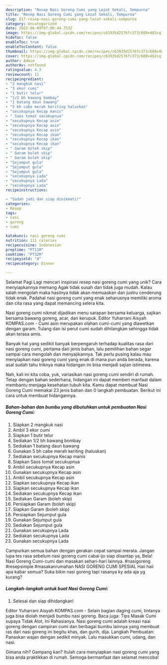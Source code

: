 ```yaml
---
description: "Resep Nasi Goreng Cumi yang Lezat Sekali, Sempurna"
title: "Resep Nasi Goreng Cumi yang Lezat Sekali, Sempurna"
slug: 817-resep-nasi-goreng-cumi-yang-lezat-sekali-sempurna
category: Uncategorized
date: 2022-06-09T07:06:44.753Z
image: https://img-global.cpcdn.com/recipes/c63935d2576fc373/680x482cq70/nasi-goreng-cumi-foto-resep-utama.jpg
hideToc: false
enableToc: true
enableTocContent: false
thumbnail: https://img-global.cpcdn.com/recipes/c63935d2576fc373/680x482cq70/nasi-goreng-cumi-foto-resep-utama.jpg
cover: https://img-global.cpcdn.com/recipes/c63935d2576fc373/680x482cq70/nasi-goreng-cumi-foto-resep-utama.jpg
author: Admin
authorAv: notfound
ratingvalue: 4.3
reviewcount: 11
recipeingredient:
- "2 mangkuk nasi"
- "3 ekor cumi"
- "1 butir telur"
- "1/2 bh bawang bombay"
- "1 batang daun bawang"
- "5 bh cabe merah keriting haluskan"
- "secukupnya Kecap manis"
- " Saos tomat secukupnua"
- "secukupnya Kecap asin"
- "secukupnya Kecap asin"
- "secukupnya Kecap asin"
- "secukupnya Kecap ikan"
- "secukupnya Kecap ikan"
- "secukupnya Kecap ikan"
- " Garam boleh skip"
- " Garam boleh skip"
- " Garam boleh skip"
- "Sejumput gula"
- "Sejumput gula"
- "Sejumput gula"
- "secukupnya Lada"
- "secukupnya Lada"
- "secukupnya Lada"
recipeinstructions:

- "Sudah jadi dan siap dinikmati!"
categories:
- Resep
tags:
- nasi
- goreng
- cumi

katakunci: nasi goreng cumi 
nutrition: 111 calories
recipecuisine: Indonesian
preptime: "PT11M"
cooktime: "PT32M"
recipeyield: "4"
recipecategory: Dinner

---
```



Selamat Pagi Lagi mencari inspirasi resep nasi goreng cumi yang unik? Cara menyiapkannya memang Agak tidak susah dan tidak juga mudah. Kalau salah mengolah maka hasilnya tidak akan memuaskan dan justru cenderung tidak enak. Padahal nasi goreng cumi yang enak seharusnya memiliki aroma dan cita rasa yang dapat memancing selera kita.


Nasi goreng cumi nikmat dijadikan menu sarapan bersama keluarga, sajikan bersama bawang goreng, acar, dan kerupuk. Editor Yuharrani Aisyah KOMPAS.com - Cumi asin merupakan olahan cumi-cumi yang diawetkan dengan garam. Tulang dan isi perut cumi sudah dihilangkan sehingga tidak akan terasa amis.

Banyak hal yang sedikit banyak berpengaruh terhadap kualitas rasa dari nasi goreng cumi, pertama dari jenis bahan, lalu pemilihan bahan segar sampai cara mengolah dan menyajikannya. Tak perlu pusing kalau mau menyiapkan nasi goreng cumi yang enak di mana pun anda berada, karena asal sudah tahu triknya maka hidangan ini bisa menjadi sajian istimewa.


Nah, kali ini kita coba, yuk, variasikan nasi goreng cumi sendiri di rumah. Tetap dengan bahan sederhana, hidangan ini dapat memberi manfaat dalam membantu menjaga kesehatan tubuh kita. Kamu dapat membuat Nasi Goreng Cumi memakai 23 jenis bahan dan 0 langkah pembuatan. Berikut ini cara untuk membuat hidangannya.

<!--inarticleads1-->

##### Bahan-bahan dan bumbu yang dibutuhkan untuk pembuatan Nasi Goreng Cumi:

1. Siapkan 2 mangkuk nasi
1. Ambil 3 ekor cumi
1. Siapkan 1 butir telur
1. Sediakan 1/2 bh bawang bombay
1. Sediakan 1 batang daun bawang
1. Gunakan 5 bh cabe merah keriting (haluskan)
1. Sediakan secukupnya Kecap manis
1. Siapkan  Saos tomat secukupnua
1. Ambil secukupnya Kecap asin
1. Gunakan secukupnya Kecap asin
1. Ambil secukupnya Kecap asin
1. Siapkan secukupnya Kecap ikan
1. Siapkan secukupnya Kecap ikan
1. Sediakan secukupnya Kecap ikan
1. Sediakan  Garam (boleh skip)
1. Persiapkan  Garam (boleh skip)
1. Siapkan  Garam (boleh skip)
1. Persiapkan Sejumput gula
1. Gunakan Sejumput gula
1. Sediakan Sejumput gula
1. Gunakan secukupnya Lada
1. Sediakan secukupnya Lada
1. Gunakan secukupnya Lada


Campurkan semua bahan dengan gerakan cepat sampai merata‌. Jangan lupa tes rasa sebelum nasi goreng cumi cabai ijo siap disantap ya, Bela! Nasi Goreng Cumi-cumi dan masakan sehari-hari lainnya. #nasigoreng #resepsimple #masakanrumahan NASI GORENG CUMI SPESIAL Haii haii apa kabar semua? Suka bikin nasi goreng tapi rasanya ky ada aja yg kurang? 

<!--inarticleads2-->

##### Langkah-langkah untuk buat Nasi Goreng Cumi:


1. Selesai dan siap dihidangkan!

Editor Yuharrani Aisyah KOMPAS.com - Selain bagian daging cumi, tintanya juga bisa diolah menjadi bumbu nasi goreng. Baca juga: Tips Masak Cumi supaya Tidak Alot, Ini Rahasianya. Nasi goreng cumi adalah kreasi naai goreng dengan campiran cumi dan berbagai bumbu lainnya yang membuat ras dari nasi goreng ini begitu khas, dan gurih, dija. Langkah Pembuatan: Panaskan wajan dengan sedikit minyak. Lalu masukkan cumi, udang, dan nasi. 

Gimana nih? Gampang kan? Itulah cara menyiapkan nasi goreng cumi yang bisa anda praktikkan di rumah. Semoga bermanfaat dan selamat mencoba!
